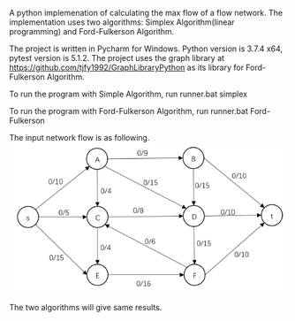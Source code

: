 A python implemenation of calculating the max flow of a flow network.
The implementation uses two algorithms: Simplex Algorithm(linear programming) and Ford-Fulkerson Algorithm.

The project is written in Pycharm for Windows. Python version is 3.7.4 x64, pytest version is 5.1.2.
The project uses the graph library at https://github.com/tjfy1992/GraphLibraryPython as its library for Ford-Fulkerson Algorithm.

To run the program with Simple Algorithm, run
runner.bat simplex

To run the program with Ford-Fulkerson Algorithm, run
runner.bat Ford-Fulkerson

The input network flow is as following.
![alt text](https://github.com/tjfy1992/Network_Flow_Python/blob/master/Input.PNG)

The two algorithms will give same results.
